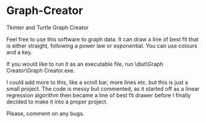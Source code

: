 # Graph-Creator
Tkinter and Turtle Graph Creator

Feel free to use this software to graph data.
It can draw a line of best fit that is either straight, following a power law or exponential.
You can use colours and a key.

If you would like to run it as an executable file, run \dist\Graph Creator\Graph Creator.exe.

I could add more to this, like a scroll bar, more lines etc. but this is just a small project.
The code is messy but commented, as it started off as a linear regression algorithm then became a line of best fit drawer before I finally decided to make it into a proper project.

Please, comment on any bugs.